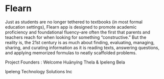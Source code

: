 # Flearn


Just as students are no longer tethered to textbooks (in most formal education settings), Flearn app is designed to promote academic proficiency and foundational fluency–are often the first that parents and teachers reach for when looking for something “constructive.” But the reality is, the 21st century is as much about finding, evaluating, managing, sharing, and curating information as it is reading texts, answering questions, and applying memorized formulas to neatly scaffolded problems.


Project Founders : Welcome Huānyíng Thela & Ipeleng Bela

Ipeleng Technology Solutions Inc

